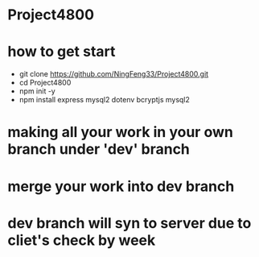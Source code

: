 # Project4800
# how to get start
- git clone https://github.com/NingFeng33/Project4800.git
- cd Project4800
- npm init -y
- npm install express mysql2 dotenv bcryptjs mysql2
# making all your work in your own branch under 'dev' branch
# merge your work into dev branch
# dev branch will syn to server due to cliet's check by week
